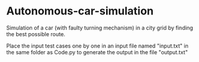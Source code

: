 # Autonomous-car-simulation
Simulation of a car (with faulty turning mechanism) in a city grid by finding the best possible route.

Place the input test cases one by one in an input file named "input.txt" in the same folder as Code.py to generate the output in the file "output.txt"
